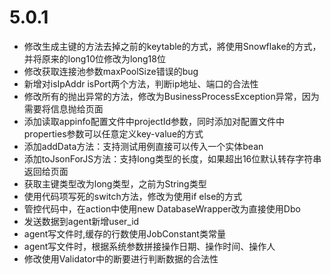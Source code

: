 # 5.0.1
- 修改生成主键的方法去掉之前的keytable的方式，將使用Snowflake的方式，并将原来的long10位修改为long18位
- 修改获取连接池参数maxPoolSize错误的bug
- 新增对isIpAddr isPort两个方法，判断ip地址、端口的合法性
- 修改所有的抛出异常的方法，修改为BusinessProcessException异常，因为需要将信息抛给页面
- 添加读取appinfo配置文件中projectId参数，同时添加对配置文件中properties参数可以任意定义key-value的方式
- 添加addData方法：支持测试用例直接可以传入一个实体bean
- 添加toJsonForJS方法：支持long类型的长度，如果超出16位默认转存字符串返回给页面
- 获取主键类型改为long类型，之前为String类型
- 使用代码项写死的switch方法，修改为使用if else的方式
- 管控代码中，在action中使用new DatabaseWrapper改为直接使用Dbo
- 发送数据到agent新增user_id
- agent写文件时,缓存的行数使用JobConstant类常量
- agent写文件时，根据系统参数拼接操作日期、操作时间、操作人
- 修改使用Validator中的断要进行判断数据的合法性
